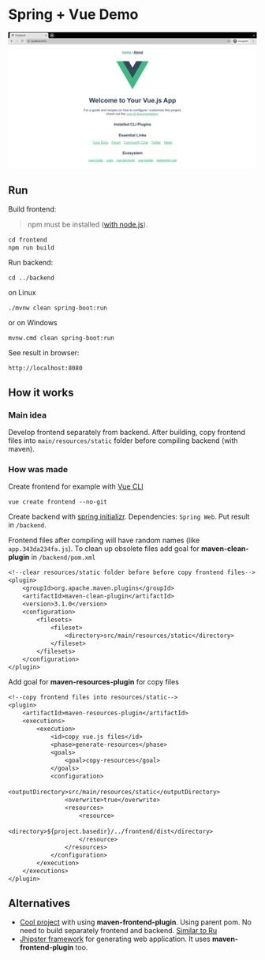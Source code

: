 # Spring + Vue Demo

![localhost](screenshots/localhost.png)

## Run

Build frontend:  
>npm must be installed ([with node.js](https://nodejs.org)).

    cd frontend
    npm run build
 
Run backend:

    cd ../backend

on Linux

    ./mvnw clean spring-boot:run

or on Windows

    mvnw.cmd clean spring-boot:run

See result in browser:

    http://localhost:8080

## How it works

### Main idea

Develop frontend separately from backend. After building, copy frontend files into `main/resources/static` folder before compiling backend (with maven).

### How was made

Create frontend for example with [Vue CLI](https://cli.vuejs.org/guide/installation.html) 

    vue create frontend --no-git

Create backend with [spring initializr](https://start.spring.io/). Dependencies: `Spring Web`. Put result in `/backend`.

Frontend files after compiling will have random names (like `app.343da234fa.js`). To clean up obsolete files add goal for **maven-clean-plugin** in `/backend/pom.xml` 

    <!--clear resources/static folder before before copy frontend files-->
    <plugin>
        <groupId>org.apache.maven.plugins</groupId>
        <artifactId>maven-clean-plugin</artifactId>
        <version>3.1.0</version>
        <configuration>
            <filesets>
                <fileset>
                    <directory>src/main/resources/static</directory>
                </fileset>
            </filesets>
        </configuration>
    </plugin>

Add goal for **maven-resources-plugin** for copy files

    <!--copy frontend files into resources/static-->
    <plugin>
        <artifactId>maven-resources-plugin</artifactId>
        <executions>
            <execution>
                <id>copy vue.js files</id>
                <phase>generate-resources</phase>
                <goals>
                    <goal>copy-resources</goal>
                </goals>
                <configuration>
                    <outputDirectory>src/main/resources/static</outputDirectory>
                    <overwrite>true</overwrite>
                    <resources>
                        <resource>
                            <directory>${project.basedir}/../frontend/dist</directory>
                        </resource>
                    </resources>
                </configuration>
            </execution>
        </executions>
    </plugin>


## Alternatives

* [Cool project](https://github.com/jonashackt/spring-boot-vuejs) with using **maven-frontend-plugin**. Using parent pom. No need to build separately frontend and backend. [Similar to Ru](https://habr.com/ru/post/467161/)
* [Jhipster framework](https://www.jhipster.tech/) for generating web application. It uses **maven-frontend-plugin** too.
